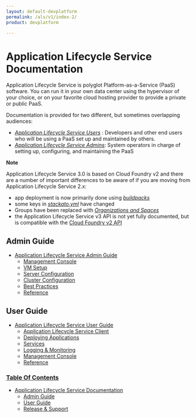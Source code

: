 ```yaml
---
layout: default-devplatform
permalink: /als/v1/index-2/
product: devplatform

---
```


Application Lifecycle Service Documentation[](#helion-documentation "Permalink to this headline")
===============================================================================

 Application Lifecycle Service  is polyglot
Platform-as-a-Service (PaaS) software. You can run it in your own data
center using the hypervisor of your choice, or on your favorite cloud
hosting provider to provide a private or public PaaS.

Documentation is provided for two different, but sometimes overlapping
audiences:

-   [*Application Lifecycle Service Users*](/als/v1/user/#helion-user-guide) : Developers
    and other end users who will be using a PaaS set up and maintained
    by others.
-   [*Application Lifecycle Service Admins*](/als/v1/admin/#helion-admin-guide): System
    operators in charge of setting up, configuring, and maintaining the
    PaaS

**Note**

Application Lifecycle Service 3.0 is based on Cloud Foundry v2 and there are a number of
important differences to be aware of if you are moving from Application Lifecycle Service
2.x:

-   app deployment is now primarily done using
    [*buildpacks*](/als/v1/user/deploy/buildpack/#buildpacks)
-   some keys in
    [*stackato.yml*](/als/v1/user/deploy/stackatoyml/#stackato-yml) have
    changed
-   Groups have been replaced with [*Organizations and
    Spaces*](/als/v1/user/deploy/orgs-spaces/#orgs-spaces)
-   the Application Lifecycle Service v3 API is not yet fully documented, but is compatible
    with the [Cloud Foundry v2
    API](/als/v1/user/reference/api/)

Admin Guide[](#admin-guide "Permalink to this headline")
---------------------------------------------------------

-   [Application Lifecycle Service Admin Guide](/als/v1/admin/)
    -   [Management Console](/als/v1/admin/#management-console)
    -   [VM Setup](/als/v1/admin/#vm-setup)
    -   [Server Configuration](/als/v1/admin/#server-configuration)
    -   [Cluster Configuration](/als/v1/admin/#cluster-configuration)
    -   [Best Practices](/als/v1/admin/#best-practices)
    -   [Reference](/als/v1/admin/#reference)

User Guide[](#user-guide "Permalink to this headline")
-------------------------------------------------------

-   [Application Lifecycle Service User Guide](/als/v1/user/)
    -   [Application Lifecycle Service Client](/als/v1/user/#helion-client)
    -   [Deploying Applications](/als/v1/user/#deploying-applications)
    -   [Services](/als/v1/user/#services)
    -   [Logging & Monitoring](/als/v1/user/#logging-monitoring)
    -   [Management Console](/als/v1/user/#management-console)
    -   [Reference](/als/v1/user/#reference)

 

### [Table Of Contents](#)

-   [Application Lifecycle Service Documentation](#)
    -   [Admin Guide](#admin-guide)
    -   [User Guide](#user-guide)
    -   [Release & Support](#release-support)

